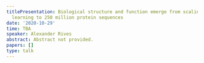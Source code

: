 ```yaml
---
titlePresentation: Biological structure and function emerge from scaling unsupervised
  learning to 250 million protein sequences
date: '2020-10-29'
time: TBA
speaker: Alexander Rives
abstract: Abstract not provided.
papers: []
type: talk
---
```

